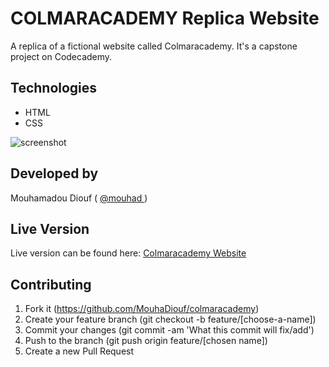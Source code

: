 # COLMARACADEMY Replica Website
A replica of a fictional website called Colmaracademy. It's a capstone project on Codecademy.
## Technologies

- HTML
- CSS

![screenshot](.assets/images/screenshot.png)

## Developed by

Mouhamadou Diouf ( <a href="https://github.com/MouhaDiouf"> @mouhad </a>)


## Live Version
Live version can be found here: <a href="https://mouhadiouf.github.io/excursions/" target="_blank"> Colmaracademy Website </a>

## Contributing

1. Fork it (https://github.com/MouhaDiouf/colmaracademy)
2. Create your feature branch (git checkout -b feature/[choose-a-name])
3. Commit your changes (git commit -am 'What this commit will fix/add')
4. Push to the branch (git push origin feature/[chosen name])
5. Create a new Pull Request